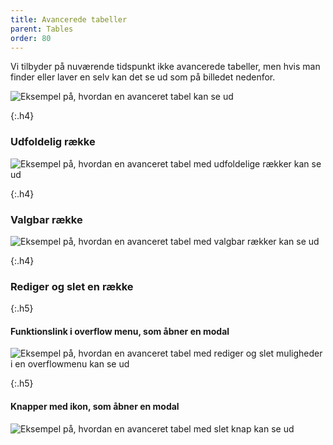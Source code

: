 ```yaml
---
title: Avancerede tabeller
parent: Tables
order: 80
---
```


Vi tilbyder på nuværende tidspunkt ikke avancerede tabeller, men hvis man finder eller laver en selv kan det se ud som på billedet nedenfor.

<div><img src="{{ site.baseurl }}/assets/img/components/advanced-table.png" class="outer-border-box p-4" alt="Eksempel på, hvordan en avanceret tabel kan se ud" /></div>

{:.h4}
### Udfoldelig række
<div><img src="{{ site.baseurl }}/assets/img/components/advanced-table-expandable-row.png" class="outer-border-box p-4" alt="Eksempel på, hvordan en avanceret tabel med udfoldelige rækker kan se ud" /></div>

{:.h4}
### Valgbar række
<div><img src="{{ site.baseurl }}/assets/img/components/advanced-table-selected-row.png" class="outer-border-box p-4" alt="Eksempel på, hvordan en avanceret tabel med valgbar rækker kan se ud" /></div>

{:.h4}
### Rediger og slet en række

{:.h5}
#### Funktionslink i overflow menu, som åbner en modal
<div><img src="{{ site.baseurl }}/assets/img/components/advanced-table-edit-overflowmenu.png" class="outer-border-box p-4" alt="Eksempel på, hvordan en avanceret tabel med rediger og slet muligheder i en overflowmenu kan se ud" /></div>

{:.h5}
#### Knapper med ikon, som åbner en modal
<div><img src="{{ site.baseurl }}/assets/img/components/advanced-table-edit-button.png" class="outer-border-box p-4" alt="Eksempel på, hvordan en avanceret tabel med slet knap kan se ud" /></div>
